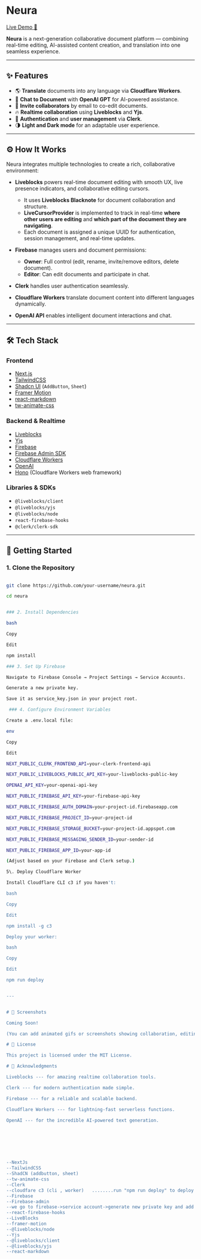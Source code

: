 # Neura

[Live Demo 🚀](https://neura-delta.vercel.app/)

**Neura** is a next-generation collaborative document platform — combining real-time editing, AI-assisted content creation, and translation into one seamless experience.

---

## ✨ Features

- 🌎 **Translate** documents into any language via **Cloudflare Workers**.
- 🤖 **Chat to Document** with **OpenAI GPT** for AI-powered assistance.
- 📨 **Invite collaborators** by email to co-edit documents.
- 🔥 **Realtime collaboration** using **Liveblocks** and **Yjs**.
- 🔐 **Authentication** and **user management** via **Clerk**.
- 🌗 **Light and Dark mode** for an adaptable user experience.

---

## ⚙️ How It Works

Neura integrates multiple technologies to create a rich, collaborative environment:

- **Liveblocks** powers real-time document editing with smooth UX, live presence indicators, and collaborative editing cursors.  
  - It uses **Liveblocks Blacknote** for document collaboration and structure.
  - **LiveCursorProvider** is implemented to track in real-time **where other users are editing** and **which part of the document they are navigating**.
  - Each document is assigned a unique UUID for authentication, session management, and real-time updates.

- **Firebase** manages users and document permissions:
  - **Owner**: Full control (edit, rename, invite/remove editors, delete document).
  - **Editor**: Can edit documents and participate in chat.

- **Clerk** handles user authentication seamlessly.

- **Cloudflare Workers** translate document content into different languages dynamically.

- **OpenAI API** enables intelligent document interactions and chat.

---

## 🛠 Tech Stack

### Frontend

- [Next.js](https://nextjs.org/)
- [TailwindCSS](https://tailwindcss.com/)
- [Shadcn UI](https://ui.shadcn.dev/) (`AddButton`, `Sheet`)
- [Framer Motion](https://www.framer.com/motion/)
- [react-markdown](https://github.com/remarkjs/react-markdown)
- [tw-animate-css](https://github.com/benface/tw-animate)

### Backend & Realtime

- [Liveblocks](https://liveblocks.io/)
- [Yjs](https://docs.yjs.dev/)
- [Firebase](https://firebase.google.com/)
- [Firebase Admin SDK](https://firebase.google.com/docs/admin)
- [Cloudflare Workers](https://developers.cloudflare.com/workers/)
- [OpenAI](https://openai.com/)
- [Hono](https://hono.dev/) (Cloudflare Workers web framework)

### Libraries & SDKs

- `@liveblocks/client`
- `@liveblocks/yjs`
- `@liveblocks/node`
- `react-firebase-hooks`
- `@clerk/clerk-sdk`

---

## 🚀 Getting Started

### 1. Clone the Repository

```bash

git clone https://github.com/your-username/neura.git

cd neura


### 2. Install Dependencies

bash

Copy

Edit

npm install

### 3. Set Up Firebase

Navigate to Firebase Console → Project Settings → Service Accounts.

Generate a new private key.

Save it as service_key.json in your project root.

 ### 4. Configure Environment Variables

Create a .env.local file:

env

Copy

Edit

NEXT_PUBLIC_CLERK_FRONTEND_API=your-clerk-frontend-api

NEXT_PUBLIC_LIVEBLOCKS_PUBLIC_API_KEY=your-liveblocks-public-key

OPENAI_API_KEY=your-openai-api-key

NEXT_PUBLIC_FIREBASE_API_KEY=your-firebase-api-key

NEXT_PUBLIC_FIREBASE_AUTH_DOMAIN=your-project-id.firebaseapp.com

NEXT_PUBLIC_FIREBASE_PROJECT_ID=your-project-id

NEXT_PUBLIC_FIREBASE_STORAGE_BUCKET=your-project-id.appspot.com

NEXT_PUBLIC_FIREBASE_MESSAGING_SENDER_ID=your-sender-id

NEXT_PUBLIC_FIREBASE_APP_ID=your-app-id

(Adjust based on your Firebase and Clerk setup.)

5\. Deploy Cloudflare Worker

Install Cloudflare CLI c3 if you haven't:

bash

Copy

Edit

npm install -g c3

Deploy your worker:

bash

Copy

Edit

npm run deploy


---


# 📸 Screenshots

Coming Soon!

(You can add animated gifs or screenshots showing collaboration, editing, translation, and authentication here.)

# 📜 License

This project is licensed under the MIT License.

# 🙏 Acknowledgments

Liveblocks --- for amazing realtime collaboration tools.

Clerk --- for modern authentication made simple.

Firebase --- for a reliable and scalable backend.

Cloudflare Workers --- for lightning-fast serverless functions.

OpenAI --- for the incredible AI-powered text generation.







--NextJs
--TailwindCSS
--ShadCN (addbutton, sheet)
--tw-animate-css
--Clerk
--cloudfare c3 (cli , worker)   ........run "npm run deploy" to deploy it
--Firebase
--Firebase-admin
--we go to firebase->service account->generate new private key and add it into service_key.json
--react-firebase-hooks
--LiveBlocks
--framer-motion
--@liveblocks/node
--Yjs
--@liveblocks/client 
--@liveblocks/yjs
--react-markdown
